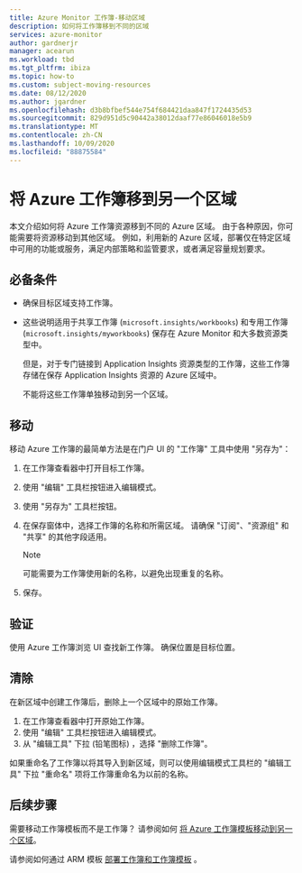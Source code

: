 ```yaml
---
title: Azure Monitor 工作簿-移动区域
description: 如何将工作簿移到不同的区域
services: azure-monitor
author: gardnerjr
manager: acearun
ms.workload: tbd
ms.tgt_pltfrm: ibiza
ms.topic: how-to
ms.custom: subject-moving-resources
ms.date: 08/12/2020
ms.author: jgardner
ms.openlocfilehash: d3b8bfbef544e754f684421daa847f1724435d53
ms.sourcegitcommit: 829d951d5c90442a38012daaf77e86046018e5b9
ms.translationtype: MT
ms.contentlocale: zh-CN
ms.lasthandoff: 10/09/2020
ms.locfileid: "88875584"
---
```

# <a name="move-an-azure-workbook-to-another-region"></a>将 Azure 工作簿移到另一个区域

本文介绍如何将 Azure 工作簿资源移到不同的 Azure 区域。 由于各种原因，你可能需要将资源移动到其他区域。 例如，利用新的 Azure 区域，部署仅在特定区域中可用的功能或服务，满足内部策略和监管要求，或者满足容量规划要求。

## <a name="prerequisites"></a>必备条件

* 确保目标区域支持工作簿。

* 这些说明适用于共享工作簿 (`microsoft.insights/workbooks`) 和专用工作簿 (`microsoft.insights/myworkbooks`) 保存在 Azure Monitor 和大多数资源类型中。

  但是，对于专门链接到 Application Insights 资源类型的工作簿，这些工作簿存储在保存 Application Insights 资源的 Azure 区域中。

  不能将这些工作簿单独移动到另一个区域。

## <a name="move"></a>移动

移动 Azure 工作簿的最简单方法是在门户 UI 的 "工作簿" 工具中使用 "另存为"：

1. 在工作簿查看器中打开目标工作簿。
2. 使用 "编辑" 工具栏按钮进入编辑模式。
3. 使用 "另存为" 工具栏按钮。
4. 在保存窗体中，选择工作簿的名称和所需区域。 请确保 "订阅"、"资源组" 和 "共享" 的其他字段适用。

   > [!NOTE]
   > 可能需要为工作簿使用新的名称，以避免出现重复的名称。

5. 保存。 

## <a name="verify"></a>验证

使用 Azure 工作簿浏览 UI 查找新工作簿。 确保位置是目标位置。

## <a name="clean-up"></a>清除

在新区域中创建工作簿后，删除上一个区域中的原始工作簿。
1. 在工作簿查看器中打开原始工作簿。
2. 使用 "编辑" 工具栏按钮进入编辑模式。
3. 从 "编辑工具" 下拉 (铅笔图标) ，选择 "删除工作簿"。

如果重命名了工作簿以将其导入到新区域，则可以使用编辑模式工具栏的 "编辑工具" 下拉 "重命名" 项将工作簿重命名为以前的名称。

## <a name="next-steps"></a>后续步骤

需要移动工作簿模板而不是工作簿？ 请参阅如何 [将 Azure 工作簿模板移动到另一个区域](./workbook-templates-move-region.md)。

请参阅如何通过 ARM 模板 [部署工作簿和工作簿模板](./workbooks-automate.md) 。
